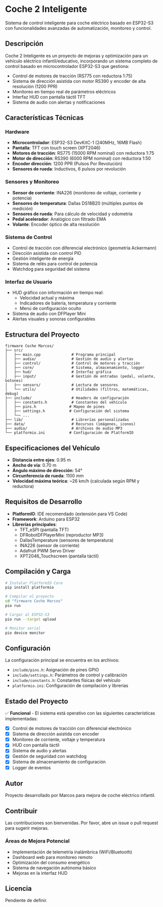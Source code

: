 # Coche 2 Inteligente

Sistema de control inteligente para coche eléctrico basado en ESP32-S3 con funcionalidades avanzadas de automatización, monitoreo y control.

## Descripción

Coche 2 Inteligente es un proyecto de mejoras y optimización para un vehículo eléctrico infantil/educativo, incorporando un sistema completo de control basado en microcontrolador ESP32-S3 que gestiona:

- Control de motores de tracción (RS775 con reductora 1:75)
- Sistema de dirección asistida con motor RS390 y encoder de alta resolución (1200 PPR)
- Monitoreo en tiempo real de parámetros eléctricos
- Interfaz HUD con pantalla táctil TFT
- Sistema de audio con alertas y notificaciones

## Características Técnicas

### Hardware
- **Microcontrolador**: ESP32-S3 DevKitC-1 (240MHz, 16MB Flash)
- **Pantalla**: TFT con touch screen (XPT2046)
- **Motores de tracción**: RS775 (15000 RPM nominal) con reductora 1:75
- **Motor de dirección**: RS390 (6000 RPM nominal) con reductora 1:50
- **Encoder dirección**: 1200 PPR (Pulsos Por Revolución)
- **Sensores de rueda**: Inductivos, 6 pulsos por revolución

### Sensores y Monitoreo
- **Sensor de corriente**: INA226 (monitoreo de voltaje, corriente y potencia)
- **Sensores de temperatura**: Dallas DS18B20 (múltiples puntos de medición)
- **Sensores de rueda**: Para cálculo de velocidad y odometría
- **Pedal acelerador**: Analógico con filtrado EMA
- **Volante**: Encoder óptico de alta resolución

### Sistema de Control
- Control de tracción con diferencial electrónico (geometría Ackermann)
- Dirección asistida con control PID
- Gestión inteligente de energía
- Sistema de relés para control de potencia
- Watchdog para seguridad del sistema

### Interfaz de Usuario
- HUD gráfico con información en tiempo real:
  - Velocidad actual y máxima
  - Indicadores de batería, temperatura y corriente
  - Menú de configuración oculto
- Sistema de audio con DFPlayer Mini
- Alertas visuales y sonoras configurables

## Estructura del Proyecto

```
firmware Coche Marcos/
├── src/
│   ├── main.cpp              # Programa principal
│   ├── audio/                # Gestión de audio y alertas
│   ├── control/              # Control de motores y tracción
│   ├── core/                 # Sistema, almacenamiento, logger
│   ├── hud/                  # Interfaz gráfica
│   ├── input/                # Gestión de entradas (pedal, volante, botones)
│   ├── sensors/              # Lectura de sensores
│   └── utils/                # Utilidades (filtros, matemáticas, debug)
├── include/                  # Headers de configuración
│   ├── constants.h           # Constantes del vehículo
│   ├── pins.h               # Mapeo de pines
│   ├── settings.h           # Configuración del sistema
│   └── ...
├── lib/                      # Librerías personalizadas
├── data/                     # Recursos (imágenes, iconos)
├── audio/                    # Archivos de audio MP3
└── platformio.ini           # Configuración de PlatformIO
```

## Especificaciones del Vehículo

- **Distancia entre ejes**: 0.95 m
- **Ancho de vía**: 0.70 m
- **Ángulo máximo de dirección**: 54°
- **Circunferencia de rueda**: 1100 mm
- **Velocidad máxima teórica**: ~26 km/h (calculada según RPM y reductora)

## Requisitos de Desarrollo

- **PlatformIO**: IDE recomendado (extensión para VS Code)
- **Framework**: Arduino para ESP32
- **Librerías principales**:
  - TFT_eSPI (pantalla TFT)
  - DFRobotDFPlayerMini (reproductor MP3)
  - DallasTemperature (sensores de temperatura)
  - INA226 (sensor de corriente)
  - Adafruit PWM Servo Driver
  - XPT2046_Touchscreen (pantalla táctil)

## Compilación y Carga

```bash
# Instalar PlatformIO Core
pip install platformio

# Compilar el proyecto
cd "firmware Coche Marcos"
pio run

# Cargar al ESP32-S3
pio run --target upload

# Monitor serial
pio device monitor
```

## Configuración

La configuración principal se encuentra en los archivos:
- `include/pins.h`: Asignación de pines GPIO
- `include/settings.h`: Parámetros de control y calibración
- `include/constants.h`: Constantes físicas del vehículo
- `platformio.ini`: Configuración de compilación y librerías

## Estado del Proyecto

✅ **Funcional** - El sistema está operativo con las siguientes características implementadas:

- [x] Control de motores de tracción con diferencial electrónico
- [x] Sistema de dirección asistida con encoder
- [x] Monitoreo de corriente, voltaje y temperatura
- [x] HUD con pantalla táctil
- [x] Sistema de audio y alertas
- [x] Gestión de seguridad con watchdog
- [x] Sistema de almacenamiento de configuración
- [x] Logger de eventos

## Autor

Proyecto desarrollado por Marcos para mejora de coche eléctrico infantil.

## Contribuir

Las contribuciones son bienvenidas. Por favor, abre un issue o pull request para sugerir mejoras.

### Áreas de Mejora Potencial

- Implementación de telemetría inalámbrica (WiFi/Bluetooth)
- Dashboard web para monitoreo remoto
- Optimización del consumo energético
- Sistema de navegación autónoma básico
- Mejoras en la interfaz HUD

## Licencia

Pendiente de definir.

